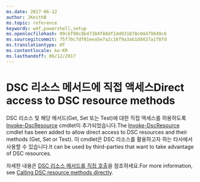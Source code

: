 ```yaml
---
ms.date: 2017-06-12
author: JKeithB
ms.topic: reference
keywords: wmf,powershell,setup
ms.openlocfilehash: 09cbf90c8b47384f88df14d931078c04d79849c6
ms.sourcegitcommit: 75f70c7df01eea5e7a2c16f9a3ab1dd437a1f8fd
ms.translationtype: HT
ms.contentlocale: ko-KR
ms.lasthandoff: 06/12/2017
---
```

# <a name="direct-access-to-dsc-resource-methods"></a><span data-ttu-id="2316c-102">DSC 리소스 메서드에 직접 액세스</span><span class="sxs-lookup"><span data-stu-id="2316c-102">Direct access to DSC resource methods</span></span>


<span data-ttu-id="2316c-103">DSC 리소스 및 해당 메서드(Get, Set 또는 Test)에 대한 직접 액세스를 허용하도록 [Invoke-DscResource](https://technet.microsoft.com/en-us/library/mt517869.aspx) cmdlet이 추가되었습니다.</span><span class="sxs-lookup"><span data-stu-id="2316c-103">The [Invoke-DscResource](https://technet.microsoft.com/en-us/library/mt517869.aspx) cmdlet has been added to allow direct access to DSC resources and their methods (Get, Set or Test).</span></span> <span data-ttu-id="2316c-104">이 cmdlet은 DSC 리소스를 활용하고자 하는 타사에서 사용할 수 있습니다.</span><span class="sxs-lookup"><span data-stu-id="2316c-104">It can be used by third-parties that want to take advantage of DSC resources.</span></span>

<span data-ttu-id="2316c-105">자세한 내용은 [DSC 리소스 메서드를 직접 호출](https://msdn.microsoft.com/powershell/dsc/directcallresource)을 참조하세요.</span><span class="sxs-lookup"><span data-stu-id="2316c-105">For more information, see [Calling DSC resource methods directly](https://msdn.microsoft.com/powershell/dsc/directcallresource).</span></span>


